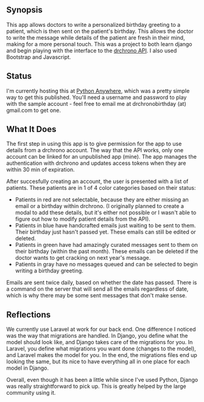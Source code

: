 ## Synopsis
This app allows doctors to write a personalized birthday greeting to a patient, which is then sent on the patient's birthday. This allows the doctor to write the message while details of the patient are fresh in their mind, making for a more personal touch.  This was a project to both learn django and begin playing with the interface to the [drchrono API](https://www.drchrono.com/api/).  I also used Bootstrap and Javascript.

## Status
I'm currently hosting this at [Python Anywhere](http://adamkaz.pythonanywhere.com/), which was a pretty simple way to get this published.  You'll need a username and password to play with the sample account - feel free to email me at drchronobirthday (at) gmail.com to get one.

## What It Does
The first step in using this app is to give permission for the app to use details from a drchrono account.  The way that the API works, only one account can be linked for an unpublished app (mine).  The app manages the authentication with drchrono and updates access tokens when they are within 30 min of expiration.

After succesfully creating an account, the user is presented with a list of patients.  These patients are in 1 of 4 color categories based on their status:
* Patients in red are not selectable, because they are either missing an email or a birthday within drchrono.  (I originally planned to create a modal to add these details, but it's either not possible or I wasn't able to figure out how to modify patient details from the API).
* Patients in blue have handcrafted emails just waiting to be sent to them.  Their birthday just hasn't passed yet.  These emails can still be edited or deleted.
* Patients in green have had amazingly curated messages sent to them on their birthday (within the past month).  These emails can be deleted if the doctor wants to get cracking on next year's message.
* Patients in gray have no messages queued and can be selected to begin writing a birthday greeting.

Emails are sent twice daily, based on whether the date has passed.  There is a command on the server that will send all the emails regardless of date, which is why there may be some sent messages that don't make sense.

## Reflections
We currently use Laravel at work for our back end. One difference I noticed was the way that migrations are handled.  In Django, you define what the model should look like, and Django takes care of the migrations for you.  In Laravel, you define what migrations you want done (changes to the model), and Laravel makes the model for you. In the end, the migrations files end up looking the same, but its nice to have everything all in one place for each model in Django.

Overall, even though it has been a little while since I've used Python, Django was really straightforward to pick up.  This is greatly helped by the large community using it.